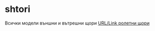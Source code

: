 # shtori
Всички модели външни и вътрешни щори
[URL/Link ролетни щори](https://sunnyblind.com/%d0%bf%d1%80%d0%be%d0%b4%d1%83%d0%ba%d1%82%d0%b8/%d1%89%d0%be%d1%80%d0%b8/%d0%b2%d1%8a%d0%bd%d1%88%d0%bd%d0%b8-%d1%80%d0%be%d0%bb%d0%b5%d1%82%d0%bd%d0%b8-%d1%89%d0%be%d1%80%d0%b8/)
